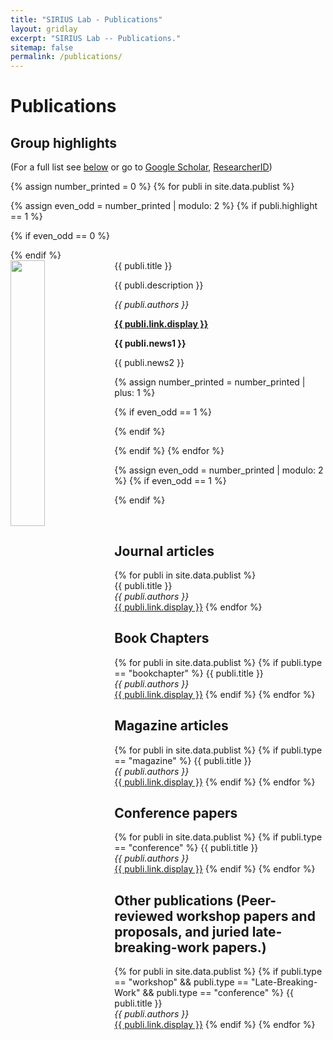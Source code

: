 ```yaml
---
title: "SIRIUS Lab - Publications"
layout: gridlay
excerpt: "SIRIUS Lab -- Publications."
sitemap: false
permalink: /publications/
---
```



# Publications

## Group highlights

(For a full list see [below](#full-list) or go to [Google Scholar](https://scholar.google.com/citations?user=0OupgU0AAAAJ), [ResearcherID](https://www.researcherid.com/rid/D-7763-2012))

{% assign number_printed = 0 %}
{% for publi in site.data.publist %}

{% assign even_odd = number_printed | modulo: 2 %}
{% if publi.highlight == 1 %}

{% if even_odd == 0 %}
<div class="row">
{% endif %}

<div class="col-sm-6 clearfix">
 <div class="well">
  <pubtit>{{ publi.title }}</pubtit>
  <img src="{{ site.url }}{{ site.baseurl }}/images/pubpic/{{ publi.image }}" class="img-responsive" width="33%" style="float: left" />
  <p>{{ publi.description }}</p>
  <p><em>{{ publi.authors }}</em></p>
  <p><strong><a href="{{ publi.link.url }}">{{ publi.link.display }}</a></strong></p>
  <p class="text-danger"><strong> {{ publi.news1 }}</strong></p>
  <p> {{ publi.news2 }}</p>
 </div>
</div>

{% assign number_printed = number_printed | plus: 1 %}

{% if even_odd == 1 %}
</div>
{% endif %}

{% endif %}
{% endfor %}

{% assign even_odd = number_printed | modulo: 2 %}
{% if even_odd == 1 %}
</div>
{% endif %}

<p> &nbsp; </p>


## Journal articles

{% for publi in site.data.publist %}	
	  {{ publi.title }} <br />
	  <em>{{ publi.authors }} </em><br /><a href="{{ publi.link.url }}">{{ publi.link.display }}</a>
{% endfor %}

## Book Chapters

{% for publi in site.data.publist %}
	{% if publi.type == "bookchapter" %}
	  {{ publi.title }} <br />
	  <em>{{ publi.authors }} </em><br /><a href="{{ publi.link.url }}">{{ publi.link.display }}</a>
	{% endif %}
{% endfor %}

## Magazine articles

{% for publi in site.data.publist %}
	{% if publi.type == "magazine" %}
	  {{ publi.title }} <br />
	  <em>{{ publi.authors }} </em><br /><a href="{{ publi.link.url }}">{{ publi.link.display }}</a>
	{% endif %}
{% endfor %}

## Conference papers

{% for publi in site.data.publist %}
	{% if publi.type == "conference" %}
	  {{ publi.title }} <br />
	  <em>{{ publi.authors }} </em><br /><a href="{{ publi.link.url }}">{{ publi.link.display }}</a>
	{% endif %}
{% endfor %}

## Other publications (Peer-reviewed workshop papers and proposals, and juried late-breaking-work papers.)

{% for publi in site.data.publist %}
	{% if publi.type == "workshop" && publi.type == "Late-Breaking-Work" && publi.type == "conference" %}
	  {{ publi.title }} <br />
	  <em>{{ publi.authors }} </em><br /><a href="{{ publi.link.url }}">{{ publi.link.display }}</a>
	{% endif %}
{% endfor %}

